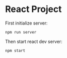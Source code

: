 # React Project

First initialize server:

```npm run server```

Then start react dev server:

```npm start```

